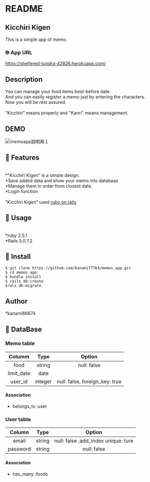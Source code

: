 # README

## Kicchiri Kigen
This is a simple app of memo.

### 🌐 App URL
https://sheltered-tundra-42826.herokuapp.com/

## Description
You can manage your food items best-before date.
<br>And you can easily register a memo just by entering the characters.
<br>Now you will be rest assured.
<br>
<br>"Kicchiri" means properly and "Kanri" means management.


## DEMO
![memoapp説明用１](https://user-images.githubusercontent.com/64050565/83348378-ee67e780-a366-11ea-8933-6b60b35f84cc.png)


## 💬 Features
<br>*"Kicchiri Kigen" is a simple design.
<br>*Save added data and show your memo into database
<br>*Manage them in order from closest date.
<br>*Login function
<br>
<br>"Kicchiri Kigen" used [ruby on rails](https://rubyonrails.org/)


## 💬 Usage
<br>*ruby 2.5.1
<br>*Rails 5.0.7.2


## 💬 Install
```
$ git clone https://github.com/kanami77764/memos_app.git
$ cd memos_app
$ bundle install
$ rails db:create
$rals db:migrate
```

## Author
*kanami66674

## 💬 DataBase
### Memo table
| Columm | Type | Option |
|:------:|:----:|:------:|
|food|string|null: false|
|limit_date|date||
|user_id|integer|null: false, foreign_key: true|

#### Association
- belongs_to :user


### User table
| Column | Type | Option |
|:------:|:----:|:------:|
|email|string|null: false ,add_index  unique: ture|
|password|string|null: false|

#### Association
- has_many :foods

